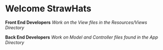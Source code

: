# Welcome StrawHats

**Front End Developers**
*Work on the View files in the Resources/Views Directory*

**Back End Developers**
*Work on Model and Controller files found in the App Directory*
